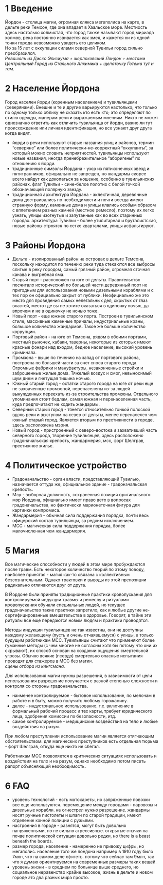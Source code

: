 # 1 Введение

Йордон - столица магии, огромная клякса мегаполиса на карте, в дельте реки Темсон, где она впадает в Хаальское море.
Местность здесь настолько холмистая, что город также называют город мириада холмов, река постоянно извивается как змея, и кажется ни из одной точки города невозможно увидеть его целиком.  
Но за 15 лет с оккупации силами северной Тувильи город сильно преобразился.  
_Ревашоль из Диско Элизиума + шерлоковский Лондон + местами Центральный Город из Стального Алхимика + щепоточку Готема тут и там._

# 2 Население Йордона

Город населен йорди (коренным населением) и тувильянцами (северянами).
Внешне и те и другие варьируются настолько, что только по одному только облику не сказать кто есть кто; это определяют по стилю одежды, манерам речи и выражаемым мнениям.
Никто не может однозначно ответить как отличить тувильянца от йорди, важно ли тут происхождение или личная идентификация, но все узнают друг друга когда видят.
- йорди в речи используют старые названия улиц и районов, термин “северяне” или более политически-не-корректный “оккупанты”, за который можно словить неприятностей.
  тувильянцы используют новые названия, иногда пренебрежительное “аборигены” по отношению к йорди.
- традиционные символы Йордана - узор из пятиконечных звезд и пятигранников, официально не запрещен, но жандармы скорее всего найдут как докопаться за ношение, особенно в тувильянских районах.
  флаг Тувильи - сине-белое полотно с белой точкой обозначающей полярную звезду. 
- традиционная архитектура Йордана - эклектичная, деревянные дома достраивались по необходимости и почти всегда имеют странную форму,
  каменные дома и улицы клались особым образом с вплетением разных камней (местное ремесло), поэтому их легко узнать, улицы изогнутые и запутанные как во всех старинных городах.
  архитектура Тувильи - более утилитарная и бруталистская, новые районы строятся по сетке кварталами, улицы асфальтируют.

# 3 Районы Йордона

- Дельта - изолированный район на островах в дельте Темсона, поскольку находится по течению реки туда стекаются все выбросы слитые в реку городом, самый грязный район, огромная сточная канава и выгребная яма.
- Старый порт - расположен на юге от дельты. Правительство посчитало исторический по большей части деревянный порт не пригодным для использования новыми дизельными кораблями и с тех пор он официально закрыт от публики.
  Неофициально же это место для проведения самых нелегальных дел, скрытых от глаз властей, место где вы не хотите оказаться в одиночку ночью, да впрочем и не в одиночку не ночью тоже.
- Новый порт - еще южнее старого порта. Построен в тувильянском стиле, массивные каменные причалы, индустриальные краны, большое количество жандармов. Такое же больше количество коррупции. 
- Портовый район - на юге от Темсона, рядом в обоими портами, местный рыночек, кабаки, таверны, некоторые из которых имеют красные фонари над входом, бедное население, высокий уровень криминала.
- Промзона - выше по течению на запад от портового района, построена по большей части за счет сноса старого города. Огромные фабрики и мануфактуры, незаконченные стройки и заброшенные жилые дома.
  Тяжелый воздух и смог, невыносимый шум днем и гнетущая тишина ночью.
- Южный старый город - остатки старого города на юге от реки еще не захваченные промзоной, перенаселены из-за людей вынужденных переехать из-за строительства промзоны.
  Отдельного упоминания стоит бедлам, самая южная и перенаселенная часть, куда предпочитают не ходить жандармы.
- Северный старый город - тянется относительно тонкой полоской вдоль реки и выступом на север от дельты, менее перенаселен чем южный старый город. Является вторым по престижности в городе, здесь расположена мэрия.
- Новый город - пристроенный с северо-востока и захвативший часть северного города, творение тувильянцев, здесь расположено градоначальская крепость, жандармерия, мсс, форт Шелграв, престижное жилье.

# 4 Политическое устройство

- Градоначальство - орган власти, представляющий Тувилью, назначается оттуда же, официальное здание - градоначальская крепость.
- Мэр - выборная должность, сохраненная позиция оригинального мэр Йордона, официально имеет право вето в вопросах градоначальства, но фактически марионеточная фигура для картинки компромиса.
- Жандармерия - обычная сила поддержания порядка, почти весь офицерский состав тувильянцы, за редким исключением.
- МСС - магическая сила поддержания порядка, более малочисленная чем жандармерия.

# 5 Магия

Все магические способности у людей в этом мире пробуждаются после травм. Есть некоторое количество теорий по этому поводу, наиболее принятая - магия как-то связана с коллективным безсознательным. 
Однако трактовки и выводы из этой препозиции радикально отличаются друг от друга.

В Йордоне были приняты традиционные практики кровопускания для контролируемой индукции травмы и ремеслу и ритуалами кровопускания обучали специальных людей, 
но текущее градоначальство такие практики запретило, как и любые другие не-сертифицированные вмешательства в здоровье. 
Говорят, в тайне эти ритуалы все еще передаются новым людям и практики проводятся.

Методы индукции тувильянцев не так известны, они не доступны каждому желающему (пусть и очень отчаявшемуся) с улицы, а только будущим работникам МСС. 
Тувильянцы считают что применяют более гуманные методы (с чем многие не согласны хотя бы потому что они их скрывают), их способ основан на создании ощущения смертельной угрозы.
Обычно всякие (псевдо) смертельно опасные испытания проводят для стажеров в МСС без магии.  
_сцены отбора из кингсмана._

Для использования магии нужны разрешения, в зависимости от цели использования разрешение получается с разной степенью сложности и контроля со стороны градоначальства. 
- наименее контролируемое - бытовое использование, по мелочам в работе и в быту, можно получить любому горожанину.
- далее - индустриальное использование. т.е. включение в формальный рабочий процесс и тех карты, требует юридического лица, одобрения комиссии по безопасности, итд.
- самое контролируемое - медицинские воздействия на тело и любые воздействия на разум.

При любом преступлении использование магии является отягчающим обстоятельством. для магических преступников есть отдельная тюрьма - форт Шелграв, откуда еще никто не сбегал.

Работникам МСС позволяется в критических ситуациях использовать и воздействия на тело и на разум, однако необходимо потом писать рапорт объясняющий необходимость.

# 6 FAQ

- уровень технологий - есть мотокареты, но запряженные повозки все еще используются. перемещение между городами - паровозы и дизельные корабли.
  на огнестрел нужно разрешение. жандармы носят ручные пистолеты и шпаги по старой традиции, имеют отделение конной полиции с ружьями.
- настроения в городе - разнятся, могут быть довольно напряженными, но не сильно агрессивные. открытые стычки на почве политической ситуации довольно редки, но there is a beast beneath the boards.
- размер города, население - намеренно не привожу цифры, но мегаполис. население того же лондона например в 1910 году было 7млн, что на самом деле офигеть.
  потому что сейчас там 9млн, так что я думаю ориентируемся на современные размеры таких вещей.
- уровень жизни - в среднем по больнице выше среднего, но социальное неравенство крайне высокое, жизнь в дельте и новом городе это два разных мира просто.
